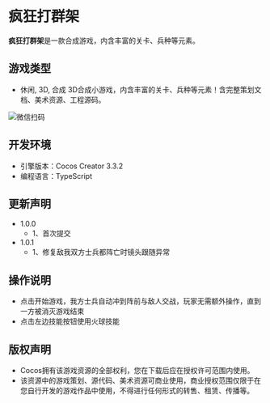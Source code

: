 # 疯狂打群架

**疯狂打群架**是一款合成游戏，内含丰富的关卡、兵种等元素。

## 游戏类型
* 休闲, 3D, 合成
3D合成小游戏，内含丰富的关卡、兵种等元素！含完整策划文档、美术资源、工程源码。

![微信扫码](https://download.cocos.com/Cocos/CocosStore/markdown/2021/11/d5c35d34e2a102baf15344c9cca7229b28992.jpg)


## 开发环境
- 引擎版本：Cocos Creator 3.3.2
- 编程语言：TypeScript

## 更新声明
- 1.0.0
  - 1、首次提交
- 1.0.1
  - 1、修复敌我双方士兵都阵亡时镜头跟随异常
  

## 操作说明
* 点击开始游戏，我方士兵自动冲到阵前与敌人交战，玩家无需额外操作，直到一方被消灭游戏结束
* 点击左边技能按钮使用火球技能

## 版权声明
- Cocos拥有该游戏资源的全部权利，您在下载后应在授权许可范围内使用。
- 该资源中的游戏策划、源代码、美术资源可商业使用，商业授权范围仅限于在您自行开发的游戏作品中使用，不得进行任何形式的转售、租赁、传播等。